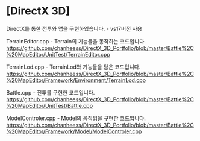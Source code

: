 # [DirectX 3D]
DirectX를 통한 전투와 맵을 구현하였습니다. - vs17버전 사용



TerrainEditor.cpp  -  Terrain의 기능들을 동작하는 코드입니다.
https://github.com/chanheess/DirectX_3D_Portfolio/blob/master/Battle%2C%20MapEditor/UnitTest/TerrainEditor.cpp


TerrainLod.cpp  -  TerrainLod와 기능들을 담은 코드입니다.
https://github.com/chanheess/DirectX_3D_Portfolio/blob/master/Battle%2C%20MapEditor/Framework/Environment/TerrainLod.cpp



Battle.cpp  -  전투를 구현한 코드입니다.
https://github.com/chanheess/DirectX_3D_Portfolio/blob/master/Battle%2C%20MapEditor/UnitTest/Battle.cpp


ModelControler.cpp  -  Model의 움직임을 구현한 코드입니다.
https://github.com/chanheess/DirectX_3D_Portfolio/blob/master/Battle%2C%20MapEditor/Framework/Model/ModelControler.cpp
